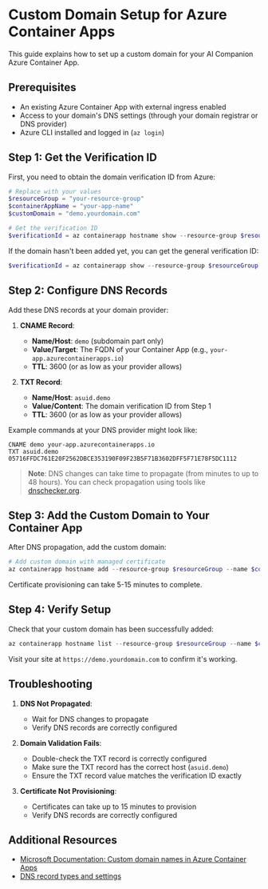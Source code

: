 # Custom Domain Setup for Azure Container Apps

This guide explains how to set up a custom domain for your AI Companion Azure Container App.

## Prerequisites

- An existing Azure Container App with external ingress enabled
- Access to your domain's DNS settings (through your domain registrar or DNS provider)
- Azure CLI installed and logged in (`az login`)

## Step 1: Get the Verification ID

First, you need to obtain the domain verification ID from Azure:

```powershell
# Replace with your values
$resourceGroup = "your-resource-group"
$containerAppName = "your-app-name"
$customDomain = "demo.yourdomain.com"

# Get the verification ID
$verificationId = az containerapp hostname show --resource-group $resourceGroup --name $containerAppName --hostname $customDomain --query "customDomainVerificationId" -o tsv
```

If the domain hasn't been added yet, you can get the general verification ID:

```powershell
$verificationId = az containerapp show --resource-group $resourceGroup --name $containerAppName --query "properties.customDomainVerificationId" -o tsv
```

## Step 2: Configure DNS Records

Add these DNS records at your domain provider:

1. **CNAME Record**:
   - **Name/Host**: `demo` (subdomain part only)
   - **Value/Target**: The FQDN of your Container App (e.g., `your-app.azurecontainerapps.io`)
   - **TTL**: 3600 (or as low as your provider allows)

2. **TXT Record**:
   - **Name/Host**: `asuid.demo`
   - **Value/Content**: The domain verification ID from Step 1
   - **TTL**: 3600 (or as low as your provider allows)

Example commands at your DNS provider might look like:

```
CNAME demo your-app.azurecontainerapps.io
TXT asuid.demo 05716FFDC761E20F2562DBCE353190F09F23B5F71B3602DFF5F71E78F5DC1112
```

> **Note**: DNS changes can take time to propagate (from minutes to up to 48 hours). You can check propagation using tools like [dnschecker.org](https://dnschecker.org).

## Step 3: Add the Custom Domain to Your Container App

After DNS propagation, add the custom domain:

```powershell
# Add custom domain with managed certificate
az containerapp hostname add --resource-group $resourceGroup --name $containerAppName --hostname $customDomain
```

Certificate provisioning can take 5-15 minutes to complete.

## Step 4: Verify Setup

Check that your custom domain has been successfully added:

```powershell
az containerapp hostname list --resource-group $resourceGroup --name $containerAppName
```

Visit your site at `https://demo.yourdomain.com` to confirm it's working.

## Troubleshooting

1. **DNS Not Propagated**: 
   - Wait for DNS changes to propagate
   - Verify DNS records are correctly configured

2. **Domain Validation Fails**:
   - Double-check the TXT record is correctly configured
   - Make sure the TXT record has the correct host (`asuid.demo`)
   - Ensure the TXT record value matches the verification ID exactly

3. **Certificate Not Provisioning**:
   - Certificates can take up to 15 minutes to provision
   - Verify DNS records are correctly configured

## Additional Resources

- [Microsoft Documentation: Custom domain names in Azure Container Apps](https://learn.microsoft.com/en-us/azure/container-apps/custom-domains-managed-certificates)
- [DNS record types and settings](https://docs.microsoft.com/en-us/azure/dns/dns-zones-records) 